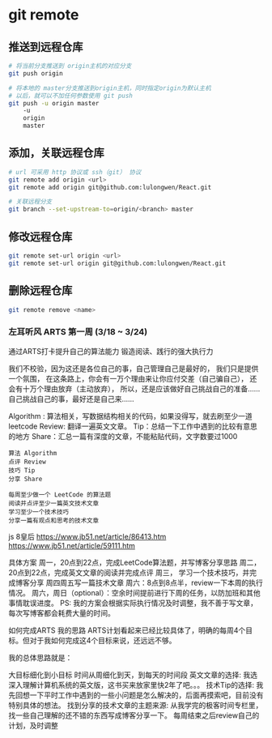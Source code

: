 # git remote

## 推送到远程仓库
```bash
# 将当前分支推送到 origin主机的对应分支
git push origin

# 将本地的 master分支推送到origin主机，同时指定origin为默认主机
# 以后，就可以不加任何参数使用 git push
git push -u origin master
	-u
	origin
	master 


```


## 添加，关联远程仓库
```bash
# url 可采用 http 协议或 ssh（git） 协议
git remote add origin <url>
git remote add origin git@github.com:lulongwen/React.git

# 关联远程分支
git branch --set-upstream-to=origin/<branch> master
```


## 修改远程仓库
```bash
git remote set-url origin <url>
git remote set-url origin git@github.com:lulongwen/React.git

```


## 删除远程仓库
```bash
git remote remove <name>

```



### 左耳听风 ARTS 第一周 (3/18 ~ 3/24)

通过ARTS打卡提升自己的算法能力
  锻造阅读、践行的强大执行力

我们不校验，因为这还是各位自己的事，自己管理自己是最好的，
  我们只是提供一个氛围，
  在这条路上，你会有一万个理由来让你应付交差（自己骗自己），
  还会有十万个理由放弃（主动放弃），
  所以，还是应该做好自己挑战自己的准备……
  自己挑战自己的事，最好还是自己来……


Algorithm : 算法相关，写数据结构相关的代码，如果没得写，就去刷至少一道leetcode
Review: 翻译一遍英文文章。
Tip：总结一下工作中遇到的比较有意思的地方
Share：汇总一篇有深度的文章，不能粘贴代码，文字数要过1000


	算法 Algorithm 
	点评 Review  
	技巧 Tip 
	分享 Share 

	每周至少做一个 LeetCode 的算法题
	阅读并点评至少一篇英文技术文章
	学习至少一个技术技巧
	分享一篇有观点和思考的技术文章


js  8皇后
https://www.jb51.net/article/86413.htm
https://www.jb51.net/article/59111.htm


具体方案
周一，20点到22点，完成LeetCode算法题，并写博客分享思路
周二， 20点到22点，完成英文文章的阅读并完成点评
周三， 学习一个技术技巧，并完成博客分享
周四周五写一篇技术文章
周六：8点到8点半，review一下本周的执行情况。
周六，周日（optional）：空余时间提前进行下周的任务，以防加班和其他事情耽误进度。
PS: 我的方案会根据实际执行情况及时调整，我不善于写文章，每次写博客都会耗费大量的时间。


如何完成ARTS
我的思路
ARTS计划看起来已经比较具体了，明确的每周4个目标。但对于我如何完成这4个目标来说，还远远不够。

我的总体思路就是：

大目标细化到小目标
时间从周细化到天，到每天的时间段
英文文章的选择: 我选深入理解计算机系统的英文版，这书买来放家里快2年了吧。。。
技术Tip的选择: 我先回想一下平时工作中遇到的一些小问题是怎么解决的，后面再摸索吧，目前没有特别具体的想法。
找到分享的技术文章的主题来源: 从我学完的极客时间专栏里，找一些自己理解的还不错的东西写成博客分享一下。
每周结束之后review自己的计划，及时调整